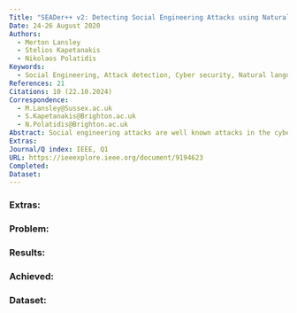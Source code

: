 ```yaml
---
Title: "SEADer++ v2: Detecting Social Engineering Attacks using Natural Language Processing and Machine Learning"
Date: 24-26 August 2020
Authors:
  - Merton Lansley
  - Stelios Kapetanakis
  - Nikolaos Polatidis
Keywords:
  - Social Engineering, Attack detection, Cyber security, Natural language processing, Machine Learning
References: 21
Citations: 10 (22.10.2024)
Correspondence:
  - M.Lansley@Sussex.ac.uk
  - S.Kapetanakis@Brighton.ac.uk
  - N.Polatidis@Brighton.ac.uk
Abstract: Social engineering attacks are well known attacks in the cyberspace and relatively easy to try and implement because no technical knowledge is required. In various online environments such as business domains where customers talk through a chat service with employees or in social networks potential hackers can try to manipulate other people by employing social attacks against them to gain information that will benefit them in future attacks. Thus, we have used a number of natural language processing steps and a machine learning algorithm to identify potential attacks. The proposed method has been tested on a semi-synthetic dataset and it is shown to be both practical and effective.
Extras: 
Journal/Q index: IEEE, Q1
URL: https://ieeexplore.ieee.org/document/9194623
Completed: 
Dataset:
---
```



### Extras: 
### Problem: 
### Results: 
### Achieved: 
### Dataset:
